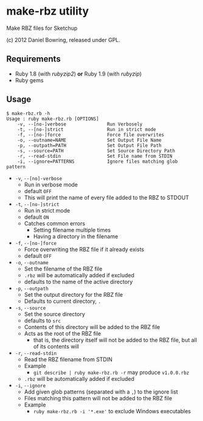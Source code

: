 make-rbz utility
================

Make RBZ files for Sketchup

(c) 2012 Daniel Bowring, released under GPL.


Requirements
------------

* Ruby 1.8 (with *rubyzip2*) **or** Ruby 1.9 (with *rubyzip*)
* Ruby gems


Usage
-----

```
$ make-rbz.rb -h
Usage : ruby make-rbz.rb [OPTIONS]
    -v, --[no-]verbose               Run Verbosely
    -t, --[no-]strict                Run in strict mode
    -f, --[no-]force                 Force file overwrites
    -o, --outname=NAME               Set Output File Name
    -p, --outpath=PATH               Set Output File Path
    -s, --source=PATH                Set Source Directory Path
    -r, --read-stdin                 Set File name from STDIN
    -i, --ignore=PATTERNS            Ignore files matching glob pattern
```

* `-v`, `--[no]-verbose`
    * Run in verbose mode
    * default `OFF`
    * This will print the name of every file added to the RBZ to STDOUT
* `-t`, `--[no-]strict`
    * Run in strict mode
    * default `ON`
    * Catches common errors
        * Setting filename multiple times
        * Having a directory in the filename
* `-f`, `--[no-]force`
    * Force overwriting the RBZ file if it already exists
    * default `OFF`
* `-o`, `--outname`
    * Set the filename of the RBZ file
    * `.rbz` will be automatically added if excluded
    * defaults to the name of the active directory
* `-p`, `--outpath`
    * Set the output directory for the RBZ file
    * Defaults to current directory, `.`
* `-s`, `--source`
    * Set the source directory
    * defaults to `src`
    * Contents of this directory will be added to the RBZ file
    * Acts as the root of the RBZ file
        * that is, the directory itself will not be added to the RBZ file,
            but all of its contents will
* `-r`, `--read-stdin`
    * Read the RBZ filename from STDIN
    * Example
        * `git describe | ruby make-rbz.rb -r` may produce `v1.0.0.rbz`
    * `.rbz` will be automatically added if excluded
* `-i`, `--ignore`
    * Add given glob patterns (separated with a `,`) to the ignore list
    * Files matching this pattern will not be added to the RBZ file
    * Example
        * `ruby make-rbz.rb -i '*.exe'` to exclude Windows executables
